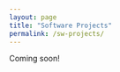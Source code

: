 ```yaml
---
layout: page
title: "Software Projects"
permalink: /sw-projects/
---
```

<link rel="stylesheet" href="/assets/css/style.css">
Coming soon!